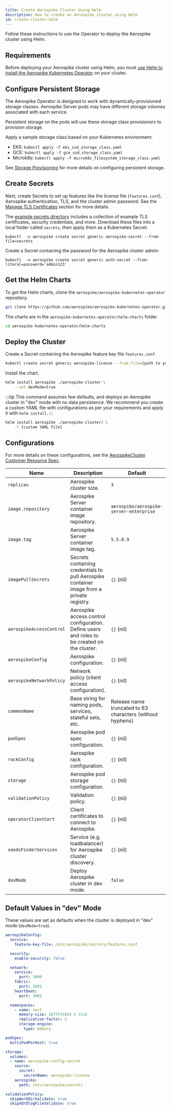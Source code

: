 ```yaml
---
title: Create Aerospike Cluster Using Helm
description: How to create an Aerospike cluster using Helm
id: create-cluster-helm
---
```


Follow these instructions to use the Operator to deploy the Aerospike cluster using Helm.

## Requirements

Before deploying your Aerospike cluster using Helm, you must [use Helm to install the Aerospike Kubernetes Operator](install-operator-helm.md) on your cluster.

## Configure Persistent Storage

The Aerospike Operator is designed to work with dynamically-provisioned storage classes. Aerospike Server pods may have different storage volumes associated with each service.

Persistent storage on the pods will use these storage class provisioners to provision storage.

Apply a sample storage class based on your Kubernetes environment:

* EKS: `kubectl apply -f eks_ssd_storage_class.yaml`
* GCE: `kubectl apply -f gce_ssd_storage_class.yaml`
* Microk8s: `kubectl apply -f microk8s_filesystem_storage_class.yaml`

See [Storage Provisioning](Storage-provisioning.md) for more details on configuring persistent storage.

## Create Secrets

Next, create Secrets to set up features like the license file (`features.conf`), Aerospike authentication, TLS, and the cluster admin password. See the [Manage TLS Certificates](Manage-TLS-Certificates.md) section for more details.

The [example secrets directory](https://github.com/aerospike/aerospike-kubernetes-operator/tree/master/config/samples/secrets) includes a collection of example TLS certificates, security credentials, and more. Download these files into a local folder called `secrets`, then apply them as a Kubernetes Secret:

```shell
kubectl  -n aerospike create secret generic aerospike-secret --from-file=secrets
```

Create a Secret containing the password for the Aerospike cluster admin:

```shell
kubectl  -n aerospike create secret generic auth-secret --from-literal=password='admin123'
```


## Get the Helm Charts

To get the Helm charts, clone the `aerospike/aerospike-kubernetes-operator` repository.

```sh
git clone https://github.com/aerospike/aerospike-kubernetes-operator.git
```

The charts are in the `aerospike-kubernetes-operator/helm-charts` folder.

```sh
cd aerospike-kubernetes-operator/helm-charts
```


## Deploy the Cluster

Create a Secret containing the Aerospike feature key file `features.conf`.

```sh
kubectl create secret generic aerospike-license --from-file=[path to your features.conf file]
```

Install the chart.

```sh
helm install aerospike ./aerospike-cluster \
    --set devMode=true
```

:::tip
This command assumes few defaults, and deploys an Aerospike cluster in "dev" mode with no data persistence. We recommend you create a custom YAML file with configurations as per your requirements and apply it with `helm install`.
:::

```sh
helm install aerospike ./aerospike-cluster/ \
    -f [custom YAML file]
```

## Configurations

For more details on these configurations, see the [AerospikeCluster Customer Resource Spec](https://aerospike.github.io/kubernetes-operator/next/Cluster-configuration-settings/#spec).

| Name       | Description | Default   |
| ---------- | ----------- | --------- |
| `replicas` | Aerospike cluster size. | `3` |
| `image.repository` | Aerospike Server container image repository. | `aerospike/aerospike-server-enterprise` |
| `image.tag` | Aerospike Server container image tag. | `5.5.0.9` |
| `imagePullSecrets` | Secrets containing credentials to pull Aerospike container image from a private registry. | `{}` (nil) |
| `aerospikeAccessControl` | Aerospike access control configuration. Define users and roles to be created on the cluster. | `{}` (nil) |
| `aerospikeConfig` | Aerospike configuration. | `{}` (nil) |
| `aerospikeNetworkPolicy` | Network policy (client access configuration). | `{}` (nil) |
| `commonName` | Base string for naming pods, services, stateful sets, etc.  | Release name truncated to 63 characters (without hyphens) |
| `podSpec` | Aerospike pod spec configuration. | `{}` (nil) |
| `rackConfig` | Aerospike rack configuration. | `{}` (nil) |
| `storage` | Aerospike pod storage configuration. | `{}` (nil) |
| `validationPolicy` | Validation policy. | `{}` (nil) |
| `operatorClientCert` | Client certificates to connect to Aerospike. | `{}` (nil) |
| `seedsFinderServices` | Service (e.g. loadbalancer) for Aerospike cluster discovery. | `{}` (nil) |
| `devMode` | Deploy Aerospike cluster in dev mode. | `false` |

## Default Values in "dev" Mode

These values are set as defaults when the cluster is deployed in "dev" mode (`devMode=true`).

```yaml
aerospikeConfig:
  service:
    feature-key-file: /etc/aerospike/secrets/features.conf

  security:
    enable-security: false

  network:
    service:
      port: 3000
    fabric:
      port: 3001
    heartbeat:
      port: 3002

  namespaces:
    - name: test
      memory-size: 1073741824 # 1GiB
      replication-factor: 2
      storage-engine:
        type: memory

podSpec:
  multiPodPerHost: true

storage:
  volumes:
  - name: aerospike-config-secret
    source:
      secret:
        secretName: aerospike-license
    aerospike:
      path: /etc/aerospike/secrets

validationPolicy:
  skipWorkDirValidate: true
  skipXdrDlogFileValidate: true
```
